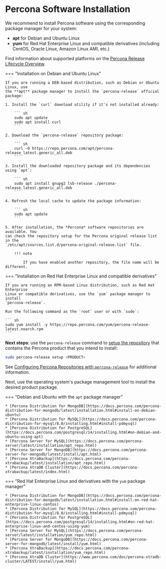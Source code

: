 # Percona Software Installation

We recommend to install Percona software using the corresponding package manager
for your system:

* **apt** for Debian and Ubuntu Linux
* **yum** for Red Hat Enterprise Linux and compatible derivatives (including CentOS, Oracle Linux, Amazon Linux AMI, etc.)

Find information about supported platforms on the [Percona Release Lifecycle Overview](https://www.percona.com/services/policies/percona-software-support-lifecycle#support).

=== "Installation on Debian and Ubuntu Linux"

    If you are running a DEB-based distribution, such as Debian or Ubuntu Linux, use
    the **apt** package manager to install the `percona-release` official package:

    1. Install the `curl` download utility if it's not installed already:

        ``` sh
        sudo apt update
        sudo apt install curl 
        ```

    2. Download the `percona-release` repository package:

        ``` sh
        curl -O https://repo.percona.com/apt/percona-release_latest.generic_all.deb
        ```

    3. Install the downloaded repository package and its dependencies using `apt`:

        ``` sh
        sudo apt install gnupg2 lsb-release ./percona-release_latest.generic_all.deb
        ```

    4. Refresh the local cache to update the package information:

        ``` sh
        sudo apt update
        ```

    5. After installation, the *Percona* software repositories are available. You
    can check the repository setup for the Percona original release list in the
    `/etc/apt/sources.list.d/percona-original-release.list` file.

        !!! note
    
            If you have enabled another repository, the file name will be different.

=== "Installation on Red Hat Enterprise Linux and compatible derivatives"

    If you are running an RPM-based Linux distribution, such as Red Hat Enterprise
    Linux or compatible derivatives, use the `yum` package manager to install
    `percona-release`.

    Run the following command as the `root` user or with `sudo`:

    ``` sh
    sudo yum install -y https://repo.percona.com/yum/percona-release-latest.noarch.rpm
    ```

**Next steps**: use the `percona-release` command to [setup the
repository](repository-location.md) that contains the Percona product that you
intend to install:

``` sh
sudo percona-release setup <PRODUCT>
```
See [Configuring Percona Repositories with
`percona-release`](percona-release.md) for additional information.

Next, use the operating system's package management tool to install the desired product package.

=== "Debian and Ubuntu with the `apt` package manager"

    * [Percona Distribution for MongoDB](https://docs.percona.com/percona-distribution-for-mongodb/latest/installation.html#install-on-debian-ubuntu)
    * [Percona Distribution for MySQL](https://docs.percona.com/percona-distribution-for-mysql/8.0/installing.html#install-pdmysql)
    * [Percona Distribution for PostgreSQL](https://docs.percona.com/postgresql/14/installing.html#on-debian-and-ubuntu-using-apt)
    * [Percona Server for MySQL](https://docs.percona.com/percona-server/latest/installation/apt_repo.html)
    * [Percona Server for MongoDB](https://docs.percona.com/percona-server-for-mongodb/latest/install/apt.html)
    * [Percona XtraBackup](https://docs.percona.com/percona-xtrabackup/latest/installation/apt_repo.html)
    * [Percona XtraDB Cluster](https://docs.percona.com/percona-xtrabackup/latest/index.html)


=== "Red Hat Enterprise Linux and derivatives with the `yum` package manager"

    * [Percona Distribution for MongoDB](https://docs.percona.com/percona-distribution-for-mongodb/latest/installation.html#install-on-red-hat-enterprise-linux-centos)
    * [Percona Distribution for MySQL](https://docs.percona.com/percona-distribution-for-mysql/8.0/installing.html#install-pdmysql)
    * [Percona Distribution for PostgreSQL](https://docs.percona.com/postgresql/14/installing.html#on-red-hat-enterprise-linux-and-centos-using-yum)
    * [Percona Server for MySQL](https://docs.percona.com/percona-server/latest/installation/yum_repo.html)
    * [Percona Server for MongoDB](https://docs.percona.com/percona-server-for-mongodb/latest/install/yum.html)
    * [Percona XtraBackup](https://docs.percona.com/percona-xtrabackup/latest/installation/yum_repo.html)
    * [Percona XtraDB Cluster](https://www.percona.com/doc/percona-xtradb-cluster/LATEST/install/yum.html)


